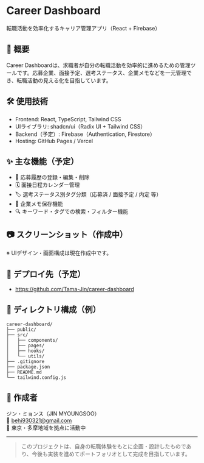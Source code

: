 # Career Dashboard

転職活動を効率化するキャリア管理アプリ（React + Firebase）

## 📌 概要

Career Dashboardは、求職者が自分の転職活動を効率的に進めるための管理ツールです。応募企業、面接予定、選考ステータス、企業メモなどを一元管理でき、転職活動の見える化を目指しています。

## 🛠 使用技術

- Frontend: React, TypeScript, Tailwind CSS
- UIライブラリ: shadcn/ui（Radix UI + Tailwind CSS）
- Backend（予定）: Firebase（Authentication, Firestore）
- Hosting: GitHub Pages / Vercel

## ✨ 主な機能（予定）

- 📄 応募履歴の登録・編集・削除
- 🗓 面接日程カレンダー管理
- 🏷 選考ステータス別タグ分類（応募済 / 面接予定 / 内定 等）
- 📝 企業メモ保存機能
- 🔍 キーワード・タグでの検索・フィルター機能

## 📷 スクリーンショット（作成中）

※ UIデザイン・画面構成は現在作成中です。

## 🚀 デプロイ先（予定）

- https://github.com/Tama-Jin/career-dashboard

## 📁 ディレクトリ構成（例）

```
career-dashboard/
├── public/
├── src/
│   ├── components/
│   ├── pages/
│   ├── hooks/
│   └── utils/
├── .gitignore
├── package.json
├── README.md
└── tailwind.config.js
```

## 👤 作成者

ジン・ミョンス（JIN MYOUNGSOO）  
📧 behi930321@gmail.com  
📍 東京・多摩地域を拠点に活動中  

---

> このプロジェクトは、自身の転職体験をもとに企画・設計したものであり、今後も実装を進めてポートフォリオとして完成を目指しています。
